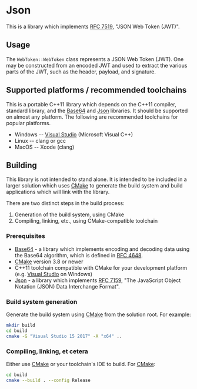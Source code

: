 # Json

This is a library which implements
[RFC 7519](https://tools.ietf.org/html/rfc7519), "JSON Web Token (JWT)".

## Usage

The `WebToken::WebToken` class represents a JSON Web Token (JWT).  One may be
constructed from an encoded JWT and used to extract the various parts of the
JWT, such as the header, payload, and signature.

## Supported platforms / recommended toolchains

This is a portable C++11 library which depends on the C++11 compiler, standard
library, and the [Base64](https://github.com/rhymu8354/Base64.git) and
[Json](https://github.com/rhymu8354/Json.git) libraries.  It should be
supported on almost any platform.  The following are recommended toolchains for
popular platforms.

* Windows -- [Visual Studio](https://www.visualstudio.com/)
  (Microsoft Visual C++)
* Linux -- clang or gcc
* MacOS -- Xcode (clang)

## Building

This library is not intended to stand alone.  It is intended to be included in
a larger solution which uses [CMake](https://cmake.org/) to generate the build
system and build applications which will link with the library.

There are two distinct steps in the build process:

1. Generation of the build system, using CMake
2. Compiling, linking, etc., using CMake-compatible toolchain

### Prerequisites

* [Base64](https://github.com/rhymu8354/Base64.git) - a library which
  implements encoding and decoding data using the Base64 algorithm, which
  is defined in [RFC 4648](https://tools.ietf.org/html/rfc4648).
* [CMake](https://cmake.org/) version 3.8 or newer
* C++11 toolchain compatible with CMake for your development platform
  (e.g. [Visual Studio](https://www.visualstudio.com/) on Windows)
* [Json](https://github.com/rhymu8354/Json.git) - a library which implements
  [RFC 7159](https://tools.ietf.org/html/rfc7159), "The JavaScript Object
  Notation (JSON) Data Interchange Format".

### Build system generation

Generate the build system using [CMake](https://cmake.org/) from the solution
root.  For example:

```bash
mkdir build
cd build
cmake -G "Visual Studio 15 2017" -A "x64" ..
```

### Compiling, linking, et cetera

Either use [CMake](https://cmake.org/) or your toolchain's IDE to build.
For [CMake](https://cmake.org/):

```bash
cd build
cmake --build . --config Release
```

